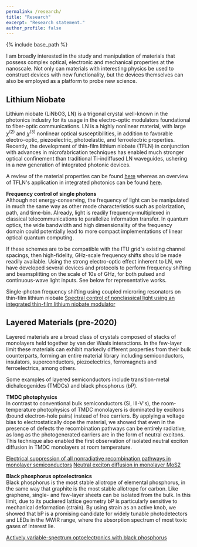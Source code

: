 ```yaml
---
permalink: /research/
title: "Research"
excerpt: "Research statement."
author_profile: false
---
```


{% include base_path %}

I am broadly interested in the study and manipulation of materials that possess complex optical, electronic and mechanical properties at the nanoscale. Not only can materials with interesting physics be used to construct devices with new functionality, but the devices themselves can also be employed as a platform to probe new science.

Lithium Niobate
---
Lithium niobate (LiNbO3, LN) is a trigonal crystal well-known in the photonics industry for its usage in the electro-optic modulators foundational to fiber-optic communications. LN is a highly nonlinear material, with large $\chi^{(2)}$ and $\chi^{(3)}$ nonlinear optical susceptibilities, in addition to favorable electro-optic, piezoelectric, photoelastic, and ferroelectric properties. Recently, the development of thin-film lithium niobate (TFLN) in conjunction with advances in microfabrication techniques has enabled much stronger optical confinement than traditional Ti-indiffused LN waveguides, ushering in a new generation of integrated photonic devices. 

A review of the material properties can be found [here](https://link.springer.com/article/10.1007/BF00614817) whereas an overview of TFLN's application in integrated photonics can be found [here](https://opg.optica.org/aop/abstract.cfm?uri=aop-13-2-242). 

__Frequency control of single photons__<br>
Although not energy-conserving, the frequency of light can be manipulated in much the same way as other mode characteristics such as polarization, path, and time-bin. Already, light is readily frequency-multiplexed in classical telecommunications to parallelize information transfer. In quantum optics, the wide bandwidth and high dimensionality of the frequency domain could potentially lead to more compact implementations of linear optical quantum computing. 

If these schemes are to be compatible with the ITU grid's existing channel spacings, then high-fidelity, GHz-scale frequency shifts should be made readily available. Using the strong electro-optic effect inherent to LN, we have developed several devices and protocols to perform frequency shifting and beamsplitting on the scale of 10s of GHz, for both pulsed and continuous-wave light inputs. See below for representative works. 

Single-photon frequency shifting using coupled microring resonators on thin-film lithium niobate
[Spectral control of nonclassical light using an integrated thin-film lithium niobate modulator](https://arxiv.org/abs/2112.09961)

Layered Materials (pre-2020)
---
Layered materials are a broad class of crystals composed of stacks of monolayers held together by van der Waals interactions. In the few-layer limit these materials can exhibit markedly different properties from their bulk counterparts, forming an entire material library including semiconductors, insulators, superconductors, piezoelectrics, ferromagnets and ferroelectrics, among others. 

Some examples of layered semiconductors include transition-metal dichalcogenides (TMDCs) and black phosphorus (bP).  

__TMDC photophysics__<br>
In contrast to conventional bulk semiconductors (Si, III-V's), the room-temperature photophysics of TMDC monolayers is dominated by excitons (bound electron-hole pairs) instead of free carriers. By applying a voltage bias to electrostatically dope the material, we showed that even in the presence of defects the recombination pathways can be entirely radiative, as long as the photogenerated carriers are in the form of neutral excitons. This technique also enabled the first observation of isolated neutral exciton diffusion in TMDC monolayers at room temperature.

[Electrical suppression of all nonradiative recombination pathways in monolayer semiconductors](https://mudyeh.github.io/files/Science_20190503_GatedPL.pdf)
[Neutral exciton diffusion in monolayer MoS2](https://mudyeh.github.io/files/ACSNano_20200910_MoS2_Diffusion.pdf)

__Black phosphorus optoelectronics__<br>
Black phosphorus is the most stable allotrope of elemental phosphorus, in the same way that graphite is the most stable allotrope for carbon. Like graphene, single- and few-layer sheets can be isolated from the bulk. In this limit, due to its puckered lattice geometry bP is particularly sensitive to mechanical deformation (strain). By using strain as an active knob, we showed that bP is a promising candidate for widely tunable photodetectors and LEDs in the MWIR range, where the absorption spectrum of most toxic gases of interest lie. 

[Actively variable-spectrum optoelectronics with black phosphorus](https://mudyeh.github.io/files/Nature_20210811_Tunable_bP_LEDs.pdf)